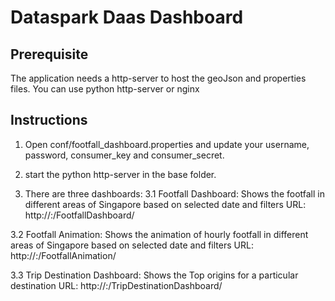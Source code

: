 # Dataspark Daas Dashboard

## Prerequisite
The application needs a http-server to host the geoJson and properties files.
You can use python http-server or nginx

## Instructions
1. Open conf/footfall_dashboard.properties and update your username, password, consumer_key and consumer_secret.

2. start the python http-server in the base folder.

3. There are three dashboards: 
3.1 Footfall Dashboard: Shows the footfall in different areas of Singapore based on selected date and filters
URL: http://<host>:<port>/FootfallDashboard/

3.2 Footfall Animation: Shows the animation of hourly footfall in different areas of Singapore based on selected date and filters
URL: http://<host>:<port>/FootfallAnimation/

3.3 Trip Destination Dashboard: Shows the Top origins for a particular destination
URL: http://<host>:<port>/TripDestinationDashboard/


